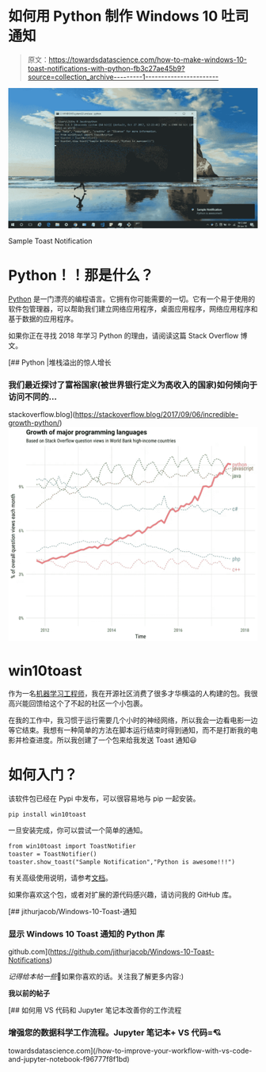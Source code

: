 # 如何用 Python 制作 Windows 10 吐司通知

> 原文：<https://towardsdatascience.com/how-to-make-windows-10-toast-notifications-with-python-fb3c27ae45b9?source=collection_archive---------1----------------------->

![](img/e033d461239ec61385087f80f570be9f.png)

Sample Toast Notification

# **Python！！那是什么？**

[Python](https://www.python.org/) 是一门漂亮的编程语言。它拥有你可能需要的一切。它有一个易于使用的软件包管理器，可以帮助我们建立网络应用程序，桌面应用程序，网络应用程序和基于数据的应用程序。

如果你正在寻找 2018 年学习 Python 的理由，请阅读这篇 Stack Overflow 博文。

[](https://stackoverflow.blog/2017/09/06/incredible-growth-python/) [## Python |堆栈溢出的惊人增长

### 我们最近探讨了富裕国家(被世界银行定义为高收入的国家)如何倾向于访问不同的…

stackoverflow.blog](https://stackoverflow.blog/2017/09/06/incredible-growth-python/) ![](img/d7662789695f42a2c39093804a79e935.png)

# **win10toast**

作为一名[机器学习工程师](https://linkedin.com/in/jithurjacob/)，我在开源社区消费了很多才华横溢的人构建的包。我很高兴能回馈给这个了不起的社区一个小包裹。

在我的工作中，我习惯于运行需要几个小时的神经网络，所以我会一边看电影一边等它结束。我想有一种简单的方法在脚本运行结束时得到通知，而不是打断我的电影并检查进度。所以我创建了一个包来给我发送 Toast 通知😃

# **如何入门？**

该软件包已经在 Pypi 中发布，可以很容易地与 pip 一起安装。

```
pip install win10toast
```

一旦安装完成，你可以尝试一个简单的通知。

```
from win10toast import ToastNotifier
toaster = ToastNotifier()
toaster.show_toast("Sample Notification","Python is awesome!!!")
```

有关高级使用说明，请参考[文档](https://github.com/jithurjacob/Windows-10-Toast-Notifications/blob/master/README.md)。

如果你喜欢这个包，或者对扩展的源代码感兴趣，请访问我的 GitHub 库。

[](https://github.com/jithurjacob/Windows-10-Toast-Notifications) [## jithurjacob/Windows-10-Toast-通知

### 显示 Windows 10 Toast 通知的 Python 库

github.com](https://github.com/jithurjacob/Windows-10-Toast-Notifications) 

*记得给本帖一些*👏如果你喜欢的话。关注我了解更多内容:)

**我以前的帖子**

[](/how-to-improve-your-workflow-with-vs-code-and-jupyter-notebook-f96777f8f1bd) [## 如何用 VS 代码和 Jupyter 笔记本改善你的工作流程

### 增强您的数据科学工作流程。Jupyter 笔记本+ VS 代码=💘

towardsdatascience.com](/how-to-improve-your-workflow-with-vs-code-and-jupyter-notebook-f96777f8f1bd)